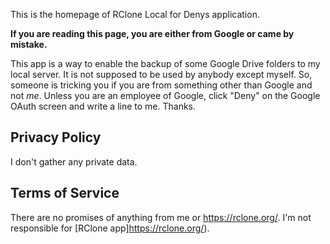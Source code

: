 This is the homepage of RClone Local for Denys application.

**If you are reading this page, you are either from Google or came by mistake.**

This app is a way to enable the backup of some Google Drive folders to my local server.
It is not supposed to be used by anybody except myself. 
So, someone is tricking you if you are from something other than Google and not _me_.
Unless you are an employee of Google, click "Deny" on the Google OAuth screen and write a line to me.
Thanks.

## Privacy Policy

I don't gather any private data.

## Terms of Service

There are no promises of anything from me or https://rclone.org/.
I'm not responsible for [RClone app]https://rclone.org/).
